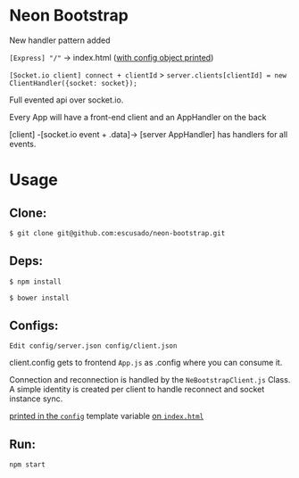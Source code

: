 # Neon Bootstrap

New handler pattern added

`[Express] "/"` -> index.html ([with config object printed](https://github.com/escusado/neon-bootstrap/blob/master/views/index.html#L26))

`[Socket.io client] connect + clientId` > `server.clients[clientId] = new ClientHandler({socket: socket});`

Full evented api over socket.io.

Every App will have a front-end client and an AppHandler on the back

[client] -[socket.io event + .data]-> [server AppHandler] has handlers for all events.

# Usage

## Clone:
```bash
$ git clone git@github.com:escusado/neon-bootstrap.git
```

## Deps:
```bash
$ npm install
```

```bash
$ bower install
```

## Configs:
```
Edit config/server.json config/client.json
```
client.config gets to frontend `App.js` as .config where you can consume it.

Connection and reconnection is handled by the `NeBootstrapClient.js` Class.
A simple identity is created per client to handle reconnect and socket instance sync.

[printed in the `config`](https://github.com/escusado/neon-bootstrap/blob/master/bin/server.js#L74)  template variable [on `index.html`](https://github.com/escusado/neon-bootstrap/blob/master/views/index.html#L26)

## Run:
```bash
npm start
```